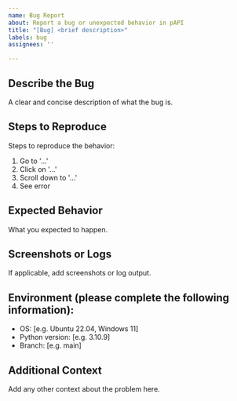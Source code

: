 ```yaml
---
name: Bug Report
about: Report a bug or unexpected behavior in pAPI
title: "[Bug] <brief description>"
labels: bug
assignees: ''

---
```


## Describe the Bug

A clear and concise description of what the bug is.

## Steps to Reproduce

Steps to reproduce the behavior:

1. Go to '...'
2. Click on '...'
3. Scroll down to '...'
4. See error

## Expected Behavior

What you expected to happen.

## Screenshots or Logs

If applicable, add screenshots or log output.

## Environment (please complete the following information):

- OS: [e.g. Ubuntu 22.04, Windows 11]
- Python version: [e.g. 3.10.9]
- Branch: [e.g. main]

## Additional Context

Add any other context about the problem here.
